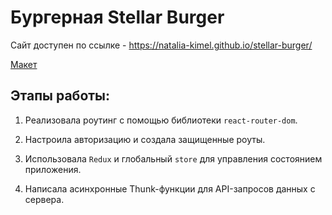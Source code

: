 # Бургерная Stellar Burger

Сайт доступен по ссылке - https://natalia-kimel.github.io/stellar-burger/

[Макет](<https://www.figma.com/file/vIywAvqfkOIRWGOkfOnReY/React-Fullstack_-Проектные-задачи-(3-месяца)_external_link?type=design&node-id=0-1&mode=design>)

## Этапы работы:

1. Реализовала роутинг с помощью библиотеки `react-router-dom`.

2. Настроила авторизацию и создала защищенные роуты.

3. Использовала `Redux` и глобальный `store` для управления состоянием приложения.

4. Написала асинхронные Thunk-функции для API-запросов данных с сервера.
